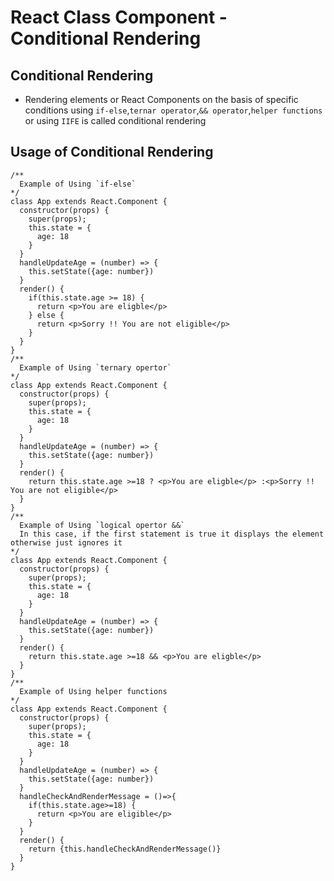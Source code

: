 # React Class Component - Conditional Rendering

## Conditional Rendering

- Rendering elements or React Components on the basis of specific conditions using `if-else`,`ternar operator`,`&& operator`,`helper functions` or using `IIFE` is called conditional rendering

## Usage of Conditional Rendering

```
/**
  Example of Using `if-else`
*/
class App extends React.Component {
  constructor(props) {
    super(props);
    this.state = {
      age: 18
    }
  }
  handleUpdateAge = (number) => {
    this.setState({age: number})
  }
  render() {
    if(this.state.age >= 18) {
      return <p>You are eligble</p>
    } else {
      return <p>Sorry !! You are not eligible</p>
    }
  }
}
/**
  Example of Using `ternary opertor`
*/
class App extends React.Component {
  constructor(props) {
    super(props);
    this.state = {
      age: 18
    }
  }
  handleUpdateAge = (number) => {
    this.setState({age: number})
  }
  render() {
    return this.state.age >=18 ? <p>You are eligble</p> :<p>Sorry !! You are not eligible</p>
  }
}
/**
  Example of Using `logical opertor &&`
  In this case, if the first statement is true it displays the element otherwise just ignores it
*/
class App extends React.Component {
  constructor(props) {
    super(props);
    this.state = {
      age: 18
    }
  }
  handleUpdateAge = (number) => {
    this.setState({age: number})
  }
  render() {
    return this.state.age >=18 && <p>You are eligble</p>
  }
}
/**
  Example of Using helper functions
*/
class App extends React.Component {
  constructor(props) {
    super(props);
    this.state = {
      age: 18
    }
  }
  handleUpdateAge = (number) => {
    this.setState({age: number})
  }
  handleCheckAndRenderMessage = ()=>{
    if(this.state.age>=18) {
      return <p>You are eligible</p>
    }
  }
  render() {
    return {this.handleCheckAndRenderMessage()}
  }
}
```
